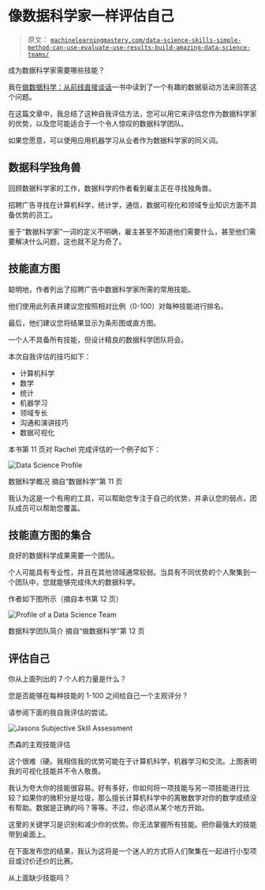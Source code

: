 # 像数据科学家一样评估自己

> 原文： [`machinelearningmastery.com/data-science-skills-simple-method-can-use-evaluate-use-results-build-amazing-data-science-teams/`](https://machinelearningmastery.com/data-science-skills-simple-method-can-use-evaluate-use-results-build-amazing-data-science-teams/)

成为数据科学家需要哪些技能？

我在[做数据科学：从前线直接谈话](http://www.amazon.com/dp/1449358659?tag=inspiredalgor-20)一书中读到了一个有趣的数据驱动方法来回答这个问题。

在这篇文章中，我总结了这种自我评估方法，您可以用它来评估您作为数据科学家的优势，以及您可能适合于一个令人惊叹的数据科学团队。

如果您愿意，可以使用应用机器学习从业者作为数据科学家的同义词。

## 数据科学独角兽

回顾数据科学家的工作，数据科学的作者看到雇主正在寻找独角兽。

招聘广告寻找在计算机科学，统计学，通信，数据可视化和领域专业知识方面不具备优势的员工。

鉴于“数据科学家”一词的定义不明确，雇主甚至不知道他们需要什么，甚至他们需要解决什么问题，这也就不足为奇了。

## 技能直方图

聪明地，作者列出了招聘广告中数据科学家所需的常用技能。

他们使用此列表并建议您按照相对比例（0-100）对每种技能进行排名。

最后，他们建议您将结果显示为条形图或直方图。

一个人不具备所有技能，但设计精良的数据科学团队将会。

本次自我评估的技巧如下：

*   计算机科学
*   数学
*   统计
*   机器学习
*   领域专长
*   沟通和演讲技巧
*   数据可视化

本书第 11 页对 Rachel 完成评估的一个例子如下：

![Data Science Profile](https://3qeqpr26caki16dnhd19sv6by6v-wpengine.netdna-ssl.com/wp-content/uploads/2014/11/Data-Science-Profile.png)

数据科学概况
摘自“数据科学”第 11 页

我认为这是一个有用的工具，可以帮助您专注于自己的优势，并承认您的弱点，团队成员可以帮助您覆盖。

## 技能直方图的集合

良好的数据科学成果需要一个团队。

个人可能具有专业性，并且在其他领域通常较弱。当具有不同优势的个人聚集到一个团队中，您就能够完成伟大的数据科学。

作者如下图所示（摘自本书第 12 页）

![Profile of a Data Science Team](https://3qeqpr26caki16dnhd19sv6by6v-wpengine.netdna-ssl.com/wp-content/uploads/2014/11/Profile-of-a-Data-Science-Team.png)

数据科学团队简介
摘自“做数据科学”第 12 页

## 评估自己

你从上面列出的 7 个人的力量是什么？

您是否能够在每种技能的 1-100 之间给自己一个主观评分？

请参阅下面的我自我评估的尝试。

![Jasons Subjective Skill Assessment](https://3qeqpr26caki16dnhd19sv6by6v-wpengine.netdna-ssl.com/wp-content/uploads/2014/11/Jasons-Subjective-Skill-Assessment.png)

杰森的主观技能评估

这个很难（硬。我相信我的优势可能在于计算机科学，机器学习和交流。上图表明我的可视化技能并不令人敬畏。

我认为夸大你的技能很容易。好有多好，你如何将一项技能与另一项技能进行比较？如果你的微积分是垃圾，那么擅长计算机科学中的离散数学对你的数学成绩没有帮助。数据是正确的吗？等等。不过，你必须从某个地方开始。

这里的关键学习是识别和减少你的优势。你无法掌握所有技能。把你最强大的技能带到桌面上。

在下面发布您的结果，我认为这将是一个迷人的方式将人们聚集在一起进行小型项目或讨价还价的比赛。

从上面缺少技能吗？